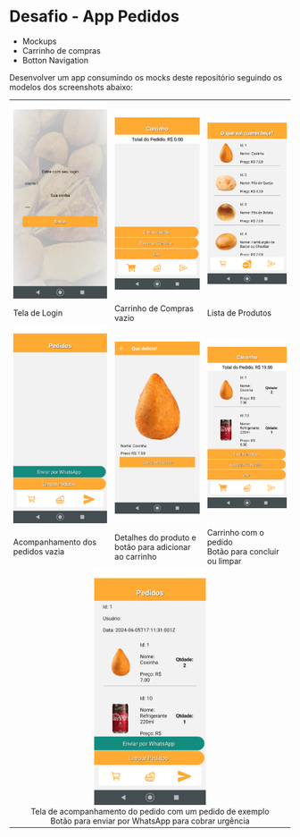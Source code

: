 # Desafio - App Pedidos
- Mockups
- Carrinho de compras
- Botton Navigation

Desenvolver um app consumindo os mocks deste repositório seguindo os modelos dos screenshots abaixo:
<table>
    <tr>
        <td>
            <img alt="Tela1" src="./screenshots/tela01.png" width="200">
        </td>
        <td>
            <img alt="Tela2" src="./screenshots/tela02.png" width="200">
        </td>
        <td>
            <img alt="Tela3" src="./screenshots/tela03.png" width="200">
        </td>
    </tr>
    <tr>
        <td>
            Tela de Login
        </td>
        <td>
            Carrinho de Compras vazio
        </td>
        <td>
            Lista de Produtos
        </td>
    </tr>
    <tr>
        <td>
            <img alt="Tela4" src="./screenshots/tela04.png" width="200">
        </td>
        <td>
            <img alt="Tela5" src="./screenshots/tela05.png" width="200">
        </td>
        <td>
            <img alt="Tela6" src="./screenshots/tela06.png" width="200">
        </td>
    </tr>
    <tr>
        <td>
            Acompanhamento dos<br>pedidos vazia
        </td>
        <td>
            Detalhes do produto e<br>botão para adicionar ao carrinho
        </td>
        <td>
            Carrinho com o pedido<br>Botão para concluir ou limpar
        </td>
    </tr>
    <tr>
        <td colspan="3" align="center">
            <img alt="Tela7" src="./screenshots/tela07.png" width="200">
            <br>Tela de acompanhamento do pedido com um pedido de exemplo
            <br>Botão para enviar por WhatsApp para cobrar urgência
        </td>
    </tr>
</table>